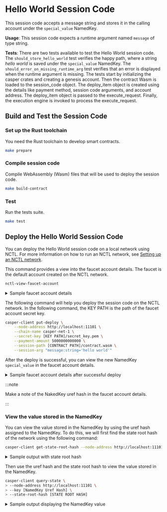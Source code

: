 # Hello World Session Code

This session code accepts a message string and stores it in the calling account under the `special_value` NamedKey.

**Usage**: This session code expects a runtime argument named `message` of type string.

**Tests**: There are two tests available to test the Hello World session code. The `should_store_hello_world` test verifies the happy path, where a string *hello world* is saved under the `special_value` NamedKey. The `should_error_on_missing_runtime_arg` test verifies that an error is displayed when the runtime argument is missing. 
The tests start by initializing the casper crates and creating a genesis account. Then the contract Wasm is loaded to the session_code object. The deploy_item object is created using the details like payment method, session code arguments, and account address. The deploy_item object is passed to the execute_request. Finally, the execution engine is invoked to process the execute_request. 

## Build and Test the Session Code 

### Set up the Rust toolchain
You need the Rust toolchain to develop smart contracts.
```bash
make prepare
```

### Compile session code
Compile WebAssembly (Wasm) files that will be used to deploy the session code.
```bash
make build-contract
```

### Test
Run the tests suite.
```bash
make test
```

## Deploy the Hello World Session Code

You can deploy the Hello World session code on a local network using NCTL. For more information on how to run an NCTL network, see [Setting up an NCTL network](https://docs.casperlabs.io/dapp-dev-guide/building-dapps/setup-nctl/).

This command provides a view into the faucet account details. The faucet is the default account created on the NCTL network.

```bash
nctl-view-faucet-account
```

<details>
<summary>Sample faucet account details</summary>

```bash
2022-06-21T10:06:56.354497 [INFO] [226848] NCTL :: faucet a/c secret key    : /home/ubuntu/casper-node/utils/nctl/assets/net-1/faucet/secret_key.pem
2022-06-21T10:06:56.356638 [INFO] [226848] NCTL :: faucet a/c key           : 0146e3d5235a9c895d22eba969f390d0217aedbe0b8abcda0ea7ed0c27b3cd9d36
2022-06-21T10:06:56.358489 [INFO] [226848] NCTL :: faucet a/c hash          : ba94ea5ab81adceb47ca4a0502f926633b5643d90beae3bdf3f55117ceaf2297
2022-06-21T10:06:56.360308 [INFO] [226848] NCTL :: faucet a/c purse         : uref-bc30bba7e0701b726e89c08154b6037a8bc4b0bb8635595fb254f6081f0da0b1-007
2022-06-21T10:06:56.362112 [INFO] [226848] NCTL :: faucet a/c purse balance : 1000000000000000000000000000000000
2022-06-21T10:06:56.363781 [INFO] [226848] NCTL :: faucet on-chain account  : see below

{
  "api_version": "1.0.0",
  "block_header": null,
  "merkle_proof": "[2160 hex chars]",
  "stored_value": {
    "Account": {
      "account_hash": "account-hash-ba94ea5ab81adceb47ca4a0502f926633b5643d90beae3bdf3f55117ceaf2297",
      "action_thresholds": {
        "deployment": 1,
        "key_management": 1
      },
      "associated_keys": [
        {
          "account_hash": "account-hash-ba94ea5ab81adceb47ca4a0502f926633b5643d90beae3bdf3f55117ceaf2297",
          "weight": 1
        }
      ],
      "main_purse": "uref-bc30bba7e0701b726e89c08154b6037a8bc4b0bb8635595fb254f6081f0da0b1-007",
      "named_keys": []
    }
  }
}
```

</details>


The following command will help you deploy the session code on the NCTL network. In the following command, the KEY PATH is the path of the faucet account secret key.

```bash
casper-client put-deploy \
    --node-address http://localhost:11101 \
    --chain-name casper-net-1 \
    --secret-key [KEY PATH]/secret_key.pem \
    --payment-amount 5000000000000 \
    --session-path [CONTRACT PATH]/contract.wasm \
    --session-arg "message:string='hello world'"    
```

After the deploy is successful, you can view the new NamedKey `special_value` in the faucet account details.  

<details>
<summary>Sample faucet account details after successful deploy</summary>

```bash
2022-06-21T10:11:49.190801 [INFO] [226848] NCTL :: faucet a/c secret key    : /home/ubuntu/casper-node/utils/nctl/assets/net-1/faucet/secret_key.pem
2022-06-21T10:11:49.192818 [INFO] [226848] NCTL :: faucet a/c key           : 0146e3d5235a9c895d22eba969f390d0217aedbe0b8abcda0ea7ed0c27b3cd9d36
2022-06-21T10:11:49.194613 [INFO] [226848] NCTL :: faucet a/c hash          : ba94ea5ab81adceb47ca4a0502f926633b5643d90beae3bdf3f55117ceaf2297
2022-06-21T10:11:49.196407 [INFO] [226848] NCTL :: faucet a/c purse         : uref-bc30bba7e0701b726e89c08154b6037a8bc4b0bb8635595fb254f6081f0da0b1-007
2022-06-21T10:11:49.198393 [INFO] [226848] NCTL :: faucet a/c purse balance : 999999999999999999999900000000000
2022-06-21T10:11:49.200185 [INFO] [226848] NCTL :: faucet on-chain account  : see below
{
  "api_version": "1.0.0",
  "block_header": null,
  "merkle_proof": "[2330 hex chars]",
  "stored_value": {
    "Account": {
      "account_hash": "account-hash-ba94ea5ab81adceb47ca4a0502f926633b5643d90beae3bdf3f55117ceaf2297",
      "action_thresholds": {
        "deployment": 1,
        "key_management": 1
      },
      "associated_keys": [
        {
          "account_hash": "account-hash-ba94ea5ab81adceb47ca4a0502f926633b5643d90beae3bdf3f55117ceaf2297",
          "weight": 1
        }
      ],
      "main_purse": "uref-bc30bba7e0701b726e89c08154b6037a8bc4b0bb8635595fb254f6081f0da0b1-007",
      "named_keys": [
        {
          "key": "uref-07ea6a04bc49f73d20b78f81d994cd324b60ea62046cc73e7a2030f4c25c2759-007",
          "name": "special_value"
        }
      ]
    }
  }
}
```

</details>

:::note

Make a note of the NakedKey uref hash in the faucet account details.

:::

### View the value stored in the NamedKey

You can view the value stored in the NamedKey by using the uref hash assigned to the NamedKey. To do this, we will first find the state root hash of the network using the following command:

```bash
casper-client get-state-root-hash --node-address http://localhost:11101
```

<details>
<summary>Sample output with state root hash</summary>

```json
{
"id": -7547762796950564402,
  "jsonrpc": "2.0",
  "result": {
    "api_version": "1.0.0",
    "state_root_hash": "6097c728c1af6179a491b5c3d143c49b032c9d6bb69be553729cb9f1489c3833"
  }
}
```

</details>

Then use the uref hash and the state root hash to view the value stored in the NamedKey.

```bash
casper-client query-state \
> --node-address http://localhost:11101 \
> --key [NamedKey Uref Hash] \
> --state-root-hash [STATE ROOT HASH]
```

<details>
<summary>Sample output displaying the NamedKey value</summary>

```json
{
  "id": 5590727100213957592,
  "jsonrpc": "2.0",
  "result": {
    "api_version": "1.0.0",
    "block_header": null,
    "merkle_proof": "[3958 hex chars]",
    "stored_value": {
      "CLValue": {
        "bytes": "0b00000068656c6c6f20776f726c64",
        "cl_type": "String",
        "parsed": "hello world"
      }
    }
  }
}
```

</details>



